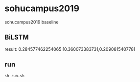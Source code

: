# sohucampus2019
sohucampus2019 baseline

## BiLSTM
result: 
0.284577462254065 [0.360073383731,0.209081540778]


## run
`sh run.sh`

